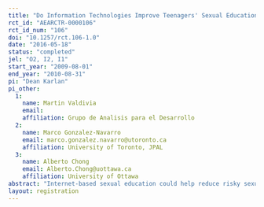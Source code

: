 ```yaml
---
title: "Do Information Technologies Improve Teenagers' Sexual Education? Evidence from a Randomized Evaluation in Colombia"
rct_id: "AEARCTR-0000106"
rct_id_num: "106"
doi: "10.1257/rct.106-1.0"
date: "2016-05-18"
status: "completed"
jel: "O2, I2, I1"
start_year: "2009-08-01"
end_year: "2010-08-31"
pi: "Dean Karlan"
pi_other:
  1:
    name: Martin Valdivia
    email: 
    affiliation: Grupo de Analisis para el Desarrollo
  2:
    name: Marco Gonzalez-Navarro
    email: marco.gonzalez.navarro@utoronto.ca
    affiliation: University of Toronto, JPAL
  3:
    name: Alberto Chong
    email: Alberto.Chong@uottawa.ca
    affiliation: University of Ottawa
abstract: "Internet-based sexual education could help reduce risky sexual behavior among adolescents. Across public junior high schools in 21 Colombian cities, we conducted a randomized evaluation of a mandatory six-month internet-based sexual education course. Six months after finishing the course, we find a 0.4 standard deviation improvement in knowledge, a 0.2 standard deviation improvement in attitudes, and a nine percentage point increase in likelihood of redeeming vouchers for condoms. We find no evidence of spillovers to control classrooms within treatment schools, although treatment effects are enhanced when a larger share of a student's friends also takes the course."
layout: registration
---
```


